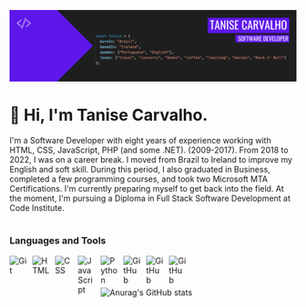 ![Tanise's Banner](https://github.com/tanisecarvalho/tanisecarvalho/blob/main/banner.png)

# 👋 Hi, I'm Tanise Carvalho.

I'm a Software Developer with eight years of experience working with HTML, CSS, JavaScript, PHP (and some .NET). (2009-2017).
From 2018 to 2022, I was on a career break. I moved from Brazil to Ireland to improve my English and soft skill. During this period, I also graduated in Business, completed a few programming courses, and took two Microsoft MTA Certifications.
I'm currently preparing myself to get back into the field. At the moment, I'm pursuing a Diploma in Full Stack Software Development at Code Institute.

#

### Languages and Tools

<img align="left" alt="Git" width="30px" style="padding-right:10px;" src="https://cdn.jsdelivr.net/gh/devicons/devicon/icons/git/git-original.svg" />
<img align="left" alt="HTML" width="30px" style="padding-right:10px;" src="https://cdn.jsdelivr.net/gh/devicons/devicon/icons/html5/html5-plain.svg" />
<img align="left" alt="CSS" width="30px" style="padding-right:10px;" src="https://cdn.jsdelivr.net/gh/devicons/devicon/icons/css3/css3-plain.svg" />
<img align="left" alt="JavaScript" width="30px" style="padding-right:10px;" src="https://cdn.jsdelivr.net/gh/devicons/devicon/icons/javascript/javascript-plain.svg" />
<img align="left" alt="Python" width="30px" style="padding-right:10px;" src="https://cdn.jsdelivr.net/gh/devicons/devicon/icons/python/python-plain.svg" />
<img align="left" alt="GitHub" width="30px" style="padding-right:10px;" src="https://cdn.jsdelivr.net/gh/devicons/devicon/icons/github/github-original.svg" />
<img align="left" alt="GitHub" width="30px" style="padding-right:10px;" src="https://cdn.jsdelivr.net/gh/devicons/devicon/icons/bootstrap/bootstrap-original.svg" />
<img align="left" alt="GitHub" width="30px" style="padding-right:10px;" src="https://cdn.jsdelivr.net/gh/devicons/devicon/icons/vscode/vscode-original.svg" />
          
<br />

#

![Anurag's GitHub stats](https://github-readme-stats.vercel.app/api?username=tanisecarvalho&theme=midnight-purple&show_icons=true)
